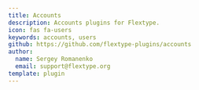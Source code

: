 ```yaml
---
title: Accounts
description: Accounts plugins for Flextype.
icon: fas fa-users
keywords: accounts, users
github: https://github.com/flextype-plugins/accounts
author:
  name: Sergey Romanenko
  email: support@flextype.org
template: plugin
---
```

